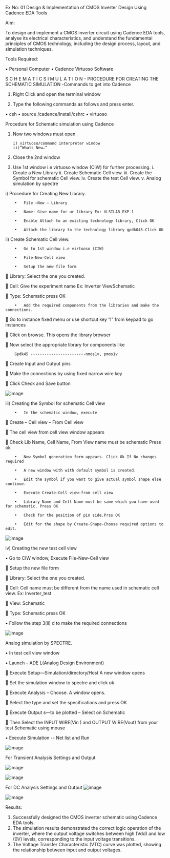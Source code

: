 Ex No: 01     Design & Implementation of CMOS Inverter Design Using Cadence EDA Tools   



Aim:

To design and implement a CMOS inverter circuit using Cadence EDA tools, analyse its electrical characteristics, and understand the fundamental principles of CMOS technology, including the design process, layout, and simulation techniques.


Tools Required:

•	Personal Computer
•	Cadence Virtuoso Software

S C H E M A T I C S I M U L A T I O N - PROCEDURE FOR CREATING THE SCHEMATIC SIMULATION -Commands to get into Cadence


1.	Right Click and open the terminal window

2.	Type the following commands as follows and press enter.

 •	csh
 • source /cadence/install/cshrc
 •	virtuoso
 
Procedure for Schematic simulation using Cadence

1.	Now two windows must open 

        i) virtuoso/command interpreter window 
        ii)”Whats New…”

2.	Close the 2nd window

3.	Use 1st window i.e virtuoso window (CIW) for further processing.
        i.	Create a New Library
        ii.	Create Schematic Cell view.
        iii.	Create the Symbol for schematic Cell view.
        iv.	Create the test Cell view.
        v.	Analog simulation by spectre


i)	Procedure for Creating New Library.

        •	File –New – Library

        •	Name: Give name for ur library Ex: VLSILAB_EXP_1

        •	Enable Attach to an existing technology library, Click OK

        •	Attach the library to the technology library gpdk045.Click OK

ii)	Create Schematic Cell view.

        •	Go to 1st window i.e virtuoso (CIW)

        •	File-New-Cell view

        •	Setup the new file form

	Library: Select the one you created.

	Cell: Give the experiment name Ex: Inverter ViewSchematic

	Type: Schematic press OK

        •	Add the required components from the libraries and make the connections.

	Go to instance fixed menu or use shortcut key “I” from keypad to go instances

	Click on browse. This opens the library browser

	Now select the appropriate library for components like
        
        Gpdk45 ------------------------nmos1v, pmos1v

	Create Input and Output pins

	Make the connections by using fixed narrow wire key

	Click Check and Save button

![image](https://github.com/user-attachments/assets/784d0afa-d8c6-4d7d-8681-84e5c851ea37)


 
iii)	Creating the Symbol for schematic Cell view

        •	In the schematic window, execute 

	Create – Cell view – From Cell view

	The cell view from cell view window appears

	Check Lib Name, Cell Name, From View name must be schematic Press ok

        •	Now Symbol generation form appears. Click Ok If No changes required

        •	A new window with with default symbol is created.

        •	Edit the symbol if you want to give actual symbol shape else continue.

        •	Execute Create-Cell view-from cell view

        •	Library Name and Cell Name must be same which you have used for schematic. Press OK

        •	Check for the position of pin side.Prss OK

        •	Edit for the shape by Create-Shape-Choose required options to edit.

 ![image](https://github.com/user-attachments/assets/e947dcda-b023-4668-a955-a5faf0949702)


iv)	Creating the new test cell view

•	Go to CIW window, Execute File-New-Cell view

	Setup the new file form

	Library: Select the one you created.

	Cell: Cell name must be different from the name used in schematic cell view. Ex: Inverter_test

	View: Schematic

	Type: Schematic press OK

•	Follow the step 3(ii) d to make the required connections

![image](https://github.com/user-attachments/assets/0f1eb390-537e-4915-a9d5-6855883745d4)


 
Analog simulation by SPECTRE.

•	In test cell view window

•	Launch – ADE L(Analog Design Environment)

	Execute Setup—Simulation/directory/Host A new window opens

	Set the simulation window to spectre and click ok

	Execute Analysis – Choose. A window opens.

	Select the type and set the specifications and press OK

	Execute Output s—to be plotted – Select on Schematic

	Then Select the INPUT WIRE(Vin ) and OUTPUT WIRE(Vout) from your test Schematic using mouse

•	Execute Simulation -- Net list and Run

 ![image](https://github.com/user-attachments/assets/3aac50ec-bc0f-406e-be2e-a504b8afa8c9)

For Transient Analysis Settings and Output
 
 
 ![image](https://github.com/user-attachments/assets/92d14f32-8ba5-4fed-978a-38c360b8e305)

 ![image](https://github.com/user-attachments/assets/b86fd87f-7a66-47f5-bc26-2b5f4cb5679d)

 For DC Analysis Settings and Output
![image](https://github.com/user-attachments/assets/0ee74107-e03a-4204-b685-83ced611c993)

![image](https://github.com/user-attachments/assets/e6b8b6c7-378f-449e-82a5-72286f238b02)

 




 

Results:
1.	Successfully designed the CMOS inverter schematic using Cadence EDA tools.
2.	The simulation results demonstrated the correct logic operation of the inverter, where the output voltage switches between high (Vdd) and low (0V) levels, corresponding to the input voltage transitions.
3.	The Voltage Transfer Characteristic (VTC) curve was plotted, showing the relationship between input and output voltages.











